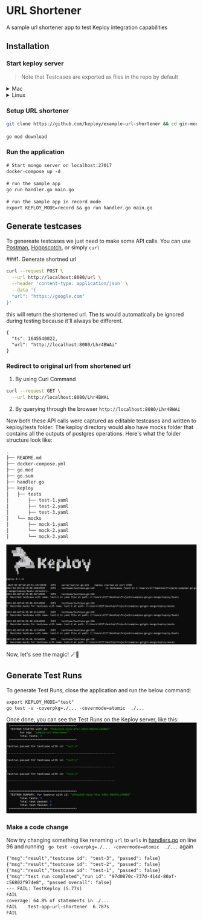 # URL Shortener
A sample url shortener app to test Keploy integration capabilities

## Installation
### Start keploy server
> Note that Testcases are exported as files in the repo by default

<details>
<summary>Mac</summary>

```shell
curl --silent --location "https://github.com/keploy/keploy/releases/latest/download/keploy_darwin_all.tar.gz" | tar xz -C /tmp

sudo mv /tmp/keploy /usr/local/bin

# start keploy with default settings
keploy
```

</details>

<details>
<summary>Linux</summary>

```shell
curl --silent --location "https://github.com/keploy/keploy/releases/latest/download/keploy_linux_amd64.tar.gz" | tar xz -C /tmp

sudo mv /tmp/keploy /usr/local/bin 

# start keploy with default settings
keploy
```

</details>


### Setup URL shortener
```bash
git clone https://github.com/keploy/example-url-shortener && cd gin-mongo

go mod download
```

### Run the application
```shell
# Start mongo server on localhost:27017
docker-compose up -d

# run the sample app
go run handler.go main.go

# run the sample app in record mode
export KEPLOY_MODE=record && go run handler.go main.go

```

## Generate testcases

To genereate testcases we just need to make some API calls. You can use [Postman](https://www.postman.com/), [Hoppscotch](https://hoppscotch.io/), or simply `curl`

###1. Generate shortned url

```bash
curl --request POST \
  --url http://localhost:8080/url \
  --header 'content-type: application/json' \
  --data '{
  "url": "https://google.com"
}'
```
this will return the shortened url. The ts would automatically be ignored during testing because it'll always be different. 
```
{
  "ts": 1645540022,
  "url": "http://localhost:8080/Lhr4BWAi"
}
```

### Redirect to original url from shortened url
1. By using Curl Command
```bash
curl --request GET \
  --url http://localhost:8080/Lhr4BWAi
```

2. By querying through the browser `http://localhost:8080/Lhr4BWAi`

Now both these API calls were captured as editable testcases and written to keploy/tests folder. The keploy directory would also have mocks folder that contains all the outputs of postgres operations. Here's what the folder structure look like:

```
.
├── README.md
├── docker-compose.yml
├── go.mod
├── go.sum
├── handler.go
├── keploy
│   ├── tests
│       ├── test-1.yaml
│       ├── test-2.yaml
│       ├── test-3.yaml
│   └── mocks
│       ├── mock-1.yaml
│       └── mock-2.yaml
│       └── mock-3.yaml

```

![testcases](assets/testcases.png)


Now, let's see the magic! 🪄💫

## Generate Test Runs

To generate Test Runs, close the application and run the below command:
```
export KEPLOY_MODE="test"
go test -v -coverpkg=./... -covermode=atomic  ./...
```


Once done, you can see the Test Runs on the Keploy server, like this:
![test-runs](assets/testrun.png)

### Make a code change
Now try changing something like renaming `url` to `urls` in [handlers.go](./handler.go) on line 96 and running ` go test -coverpkg=./... -covermode=atomic  ./...` again
```shell
{"msg":"result","testcase id": "test-3", "passed": false}
{"msg":"result","testcase id": "test-2", "passed": false}
{"msg":"result","testcase id": "test-1", "passed": false}
{"msg":"test run completed","run id": "97d0870c-737d-414d-80af-c56802f974e8", "passed overall": false}
--- FAIL: TestKeploy (5.77s)
FAIL
coverage: 64.8% of statements in ./...
FAIL    test-app-url-shortener  6.787s
FAIL
```

